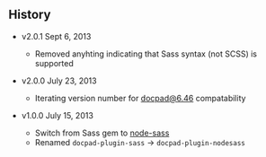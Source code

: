 ## History

- v2.0.1 Sept 6, 2013
  - Removed anyhting indicating that Sass syntax (not SCSS) is supported

- v2.0.0 July 23, 2013
  - Iterating version number for docpad@6.46 compatability

- v1.0.0 July 15, 2013
  - Switch from Sass gem to [node-sass](https://github.com/andrew/node-sass)
  - Renamed `docpad-plugin-sass` -> `docpad-plugin-nodesass`
